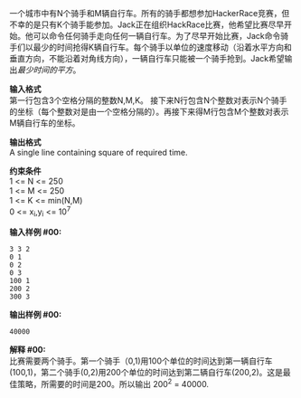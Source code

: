 一个城市中有N个骑手和M辆自行车。所有的骑手都想参加HackerRace竞赛，但不幸的是只有K个骑手能参加。Jack正在组织HackRace比赛，他希望比赛尽早开始。他可以命令任何骑手走向任何一辆自行车。为了尽早开始比赛，Jack命令骑手们以最少的时间抢得K辆自行车。每个骑手以单位的速度移动（沿着水平方向和垂直方向，不能沿着对角线方向），一辆自行车只能被一个骑手抢到。Jack希望输出*最少时间的平方*。

**输入格式**  
第一行包含3个空格分隔的整数N,M,K。
接下来N行包含N个整数对表示N个骑手的坐标（每个整数对是由一个空格分隔的）。再接下来得M行包含M个整数对表示M辆自行车的坐标。  

**输出格式**  
A single line containing square of required time.

**约束条件**  
1 <= N <= 250  
1 <= M <= 250  
1 <= K <= min(N,M)  
0 <= x<sub>i</sub>,y<sub>i</sub> <= 10<sup>7</sup>

**输入样例 #00:**  

    3 3 2
    0 1
    0 2
    0 3
    100 1
    200 2 
    300 3
    
**输出样例 #00:**  

    40000
    
**解释 #00:**  
比赛需要两个骑手。第一个骑手（0,1)用100个单位的时间达到第一辆自行车(100,1)，第二个骑手(0,2)用200个单位的时间达到第二辆自行车(200,2)。这是最佳策略，所需要的时间是200。所以输出
200<sup>2</sup> = 40000.
